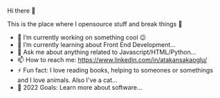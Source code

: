 Hi there 👋

This is the place where I opensource stuff and break things 🤣

- 🔭 I’m currently working on something cool 😉
- 🌱 I’m currently learning about Front End Development...
- 💬 Ask me about anything related to Javascript/HTML/Python...
- 📫 How to reach me: https://www.linkedin.com/in/atakansakaoglu/
- ⚡ Fun fact: I love reading books, helping to someones or somethings and I love animals. Also I've a cat...
- 🥅 2022 Goals: Learn more about software...
